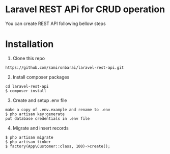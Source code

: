 # Laravel REST APi for CRUD operation

You can create REST API following bellow steps

# Installation
1. Clone this repo
```
https://github.com/samironbarai/laravel-rest-api.git
```

2. Install composer packages
```
cd laravel-rest-api
$ composer install
```

3. Create and setup .env file
```
make a copy of .env.example and rename to .env
$ php artisan key:generate
put database credentials in .env file
```

4. Migrate and insert records
```
$ php artisan migrate
$ php artisan tinker
$ factory(App\Customer::class, 100)->create();
```
